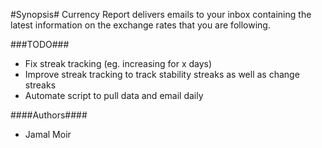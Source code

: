 #Synopsis#
Currency Report delivers emails to your inbox containing the latest
information on the exchange rates that you are following.

###TODO###
- Fix streak tracking (eg. increasing for x days)
- Improve streak tracking to track stability streaks as well as change streaks
- Automate script to pull data and email daily

####Authors####
- Jamal Moir
